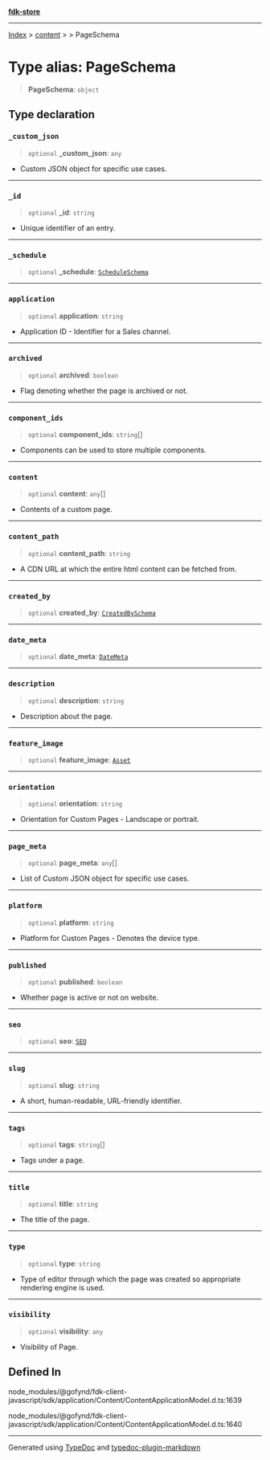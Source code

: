 [**fdk-store**](../../../README.md)
***

[Index](../../../API.md) > [content](../../README.md) > [<internal>](../README.md) > PageSchema

# Type alias: PageSchema

> **PageSchema**: `object`

## Type declaration

### `_custom_json`

> `optional` **\_custom\_json**: `any`

- Custom JSON object for specific use cases.

***

### `_id`

> `optional` **\_id**: `string`

- Unique identifier of an entry.

***

### `_schedule`

> `optional` **\_schedule**: [`ScheduleSchema`](type-alias.ScheduleSchema.md)

***

### `application`

> `optional` **application**: `string`

- Application ID - Identifier for a Sales channel.

***

### `archived`

> `optional` **archived**: `boolean`

- Flag denoting whether the page is archived or not.

***

### `component_ids`

> `optional` **component\_ids**: `string`[]

- Components can be used to store
multiple components.

***

### `content`

> `optional` **content**: `any`[]

- Contents of a custom page.

***

### `content_path`

> `optional` **content\_path**: `string`

- A CDN URL at which the entire html
content can be fetched from.

***

### `created_by`

> `optional` **created\_by**: [`CreatedBySchema`](type-alias.CreatedBySchema.md)

***

### `date_meta`

> `optional` **date\_meta**: [`DateMeta`](type-alias.DateMeta.md)

***

### `description`

> `optional` **description**: `string`

- Description about the page.

***

### `feature_image`

> `optional` **feature\_image**: [`Asset`](type-alias.Asset.md)

***

### `orientation`

> `optional` **orientation**: `string`

- Orientation for Custom Pages - Landscape
or portrait.

***

### `page_meta`

> `optional` **page\_meta**: `any`[]

- List of Custom JSON object for specific use cases.

***

### `platform`

> `optional` **platform**: `string`

- Platform for Custom Pages - Denotes the device type.

***

### `published`

> `optional` **published**: `boolean`

- Whether page is active or not on website.

***

### `seo`

> `optional` **seo**: [`SEO`](type-alias.SEO.md)

***

### `slug`

> `optional` **slug**: `string`

- A short, human-readable, URL-friendly identifier.

***

### `tags`

> `optional` **tags**: `string`[]

- Tags under a page.

***

### `title`

> `optional` **title**: `string`

- The title of the page.

***

### `type`

> `optional` **type**: `string`

- Type of editor through which the page was created
so appropriate rendering engine is used.

***

### `visibility`

> `optional` **visibility**: `any`

- Visibility of Page.

## Defined In

node\_modules/@gofynd/fdk-client-javascript/sdk/application/Content/ContentApplicationModel.d.ts:1639

node\_modules/@gofynd/fdk-client-javascript/sdk/application/Content/ContentApplicationModel.d.ts:1640

***
Generated using [TypeDoc](https://typedoc.org/) and [typedoc-plugin-markdown](https://www.npmjs.com/package/typedoc-plugin-markdown)
